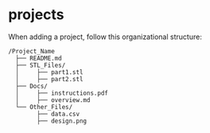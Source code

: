# projects

When adding a project, follow this organizational structure:
```
/Project_Name
  ├── README.md
  ├── STL_Files/
  │     ├── part1.stl
  │     ├── part2.stl
  ├── Docs/
  │     ├── instructions.pdf
  │     ├── overview.md
  └── Other_Files/
        ├── data.csv
        ├── design.png
```
